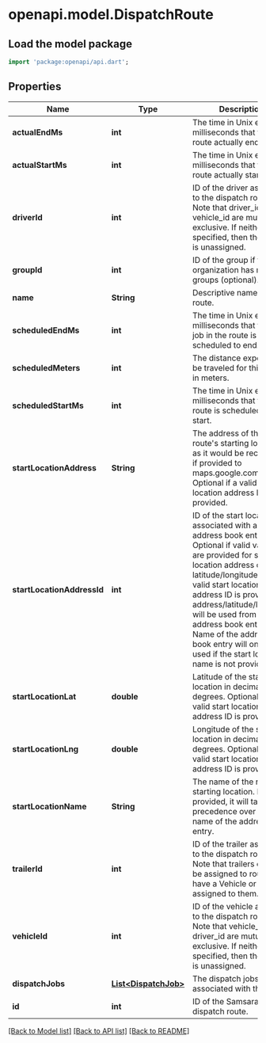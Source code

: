 # openapi.model.DispatchRoute

## Load the model package
```dart
import 'package:openapi/api.dart';
```

## Properties
Name | Type | Description | Notes
------------ | ------------- | ------------- | -------------
**actualEndMs** | **int** | The time in Unix epoch milliseconds that the route actually ended. | [optional] [default to null]
**actualStartMs** | **int** | The time in Unix epoch milliseconds that the route actually started. | [optional] [default to null]
**driverId** | **int** | ID of the driver assigned to the dispatch route. Note that driver_id and vehicle_id are mutually exclusive. If neither is specified, then the route is unassigned. | [optional] [default to null]
**groupId** | **int** | ID of the group if the organization has multiple groups (optional). | [optional] [default to null]
**name** | **String** | Descriptive name of this route. | [default to null]
**scheduledEndMs** | **int** | The time in Unix epoch milliseconds that the last job in the route is scheduled to end. | [default to null]
**scheduledMeters** | **int** | The distance expected to be traveled for this route in meters. | [optional] [default to null]
**scheduledStartMs** | **int** | The time in Unix epoch milliseconds that the route is scheduled to start. | [default to null]
**startLocationAddress** | **String** | The address of the route&#39;s starting location, as it would be recognized if provided to maps.google.com. Optional if a valid start location address ID is provided. | [optional] [default to null]
**startLocationAddressId** | **int** | ID of the start location associated with an address book entry. Optional if valid values are provided for start location address or latitude/longitude. If a valid start location address ID is provided, address/latitude/longitude will be used from the address book entry. Name of the address book entry will only be used if the start location name is not provided. | [optional] [default to null]
**startLocationLat** | **double** | Latitude of the start location in decimal degrees. Optional if a valid start location address ID is provided. | [optional] [default to null]
**startLocationLng** | **double** | Longitude of the start location in decimal degrees. Optional if a valid start location address ID is provided. | [optional] [default to null]
**startLocationName** | **String** | The name of the route&#39;s starting location. If provided, it will take precedence over the name of the address book entry. | [optional] [default to null]
**trailerId** | **int** | ID of the trailer assigned to the dispatch route. Note that trailers can only be assigned to routes that have a Vehicle or Driver assigned to them. | [optional] [default to null]
**vehicleId** | **int** | ID of the vehicle assigned to the dispatch route. Note that vehicle_id and driver_id are mutually exclusive. If neither is specified, then the route is unassigned. | [optional] [default to null]
**dispatchJobs** | [**List&lt;DispatchJob&gt;**](DispatchJob.md) | The dispatch jobs associated with this route. | [default to []]
**id** | **int** | ID of the Samsara dispatch route. | [default to null]

[[Back to Model list]](../README.md#documentation-for-models) [[Back to API list]](../README.md#documentation-for-api-endpoints) [[Back to README]](../README.md)


